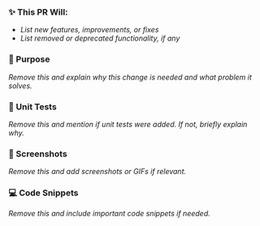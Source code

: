 ### ✨ This PR Will:
- *List new features, improvements, or fixes*
- *List removed or deprecated functionality, if any*  

### 🎯 Purpose  
*Remove this and explain why this change is needed and what problem it solves.*  

### 🧪 Unit Tests  
*Remove this and mention if unit tests were added. If not, briefly explain why.*  

### 📸 Screenshots  
*Remove this and add screenshots or GIFs if relevant.*  

### 💻 Code Snippets  
*Remove this and include important code snippets if needed.*  
